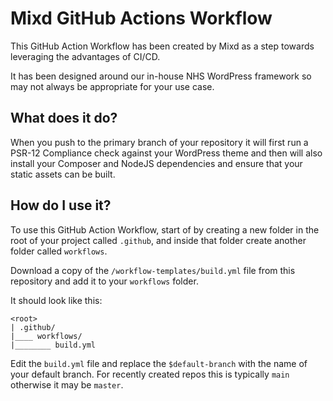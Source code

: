 # Mixd GitHub Actions Workflow
This GitHub Action Workflow has been created by Mixd as a step towards leveraging the advantages of CI/CD.

It has been designed around our in-house NHS WordPress framework so may not always be appropriate for your use case.

## What does it do?
When you push to the primary branch of your repository it will first run a PSR-12 Compliance check against your WordPress theme and then will also install your Composer and NodeJS dependencies and ensure that your static assets can be built. 

## How do I use it?

To use this GitHub Action Workflow, start of by creating a new folder in the root of your project called `.github`, and inside that folder create another folder called `workflows`.

Download a copy of the `/workflow-templates/build.yml` file from this repository and add it to your `workflows` folder.

It should look like this:

```
<root>
| .github/
|____ workflows/
|________ build.yml
```

Edit the `build.yml` file and replace the `$default-branch` with the name of your default branch. For recently created repos this is typically `main` otherwise it may be `master`.
